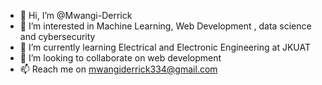 - 👋 Hi, I’m @Mwangi-Derrick
- 👀 I’m interested in Machine Learning, Web Development , data science and cybersecurity
- 🌱 I’m currently learning Electrical and Electronic Engineering at JKUAT
- 💞️ I’m looking to collaborate on web development
- 📫 Reach me on mwangiderrick334@gmail.com

<!---
Mwangi-Derrick/Mwangi-Derrick is a ✨ special ✨ repository because its `README.md` (this file) appears on your GitHub profile.
You can click the Preview link to take a look at your changes.
--->
